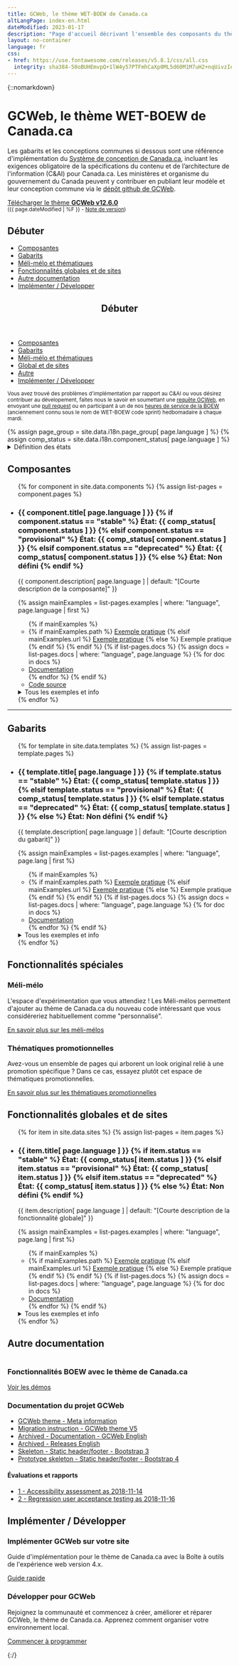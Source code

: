 ```yaml
---
title: GCWeb, le thème WET-BOEW de Canada.ca
altLangPage: index-en.html
dateModified: 2023-01-17
description: "Page d'accueil décrivant l'ensemble des composants du thème de Canada.ca, nommé GCWeb."
layout: no-container
language: fr
css:
- href: https://use.fontawesome.com/releases/v5.8.1/css/all.css
  integrity: sha384-50oBUHEmvpQ+1lW4y57PTFmhCaXp0ML5d60M1M7uH2+nqUivzIebhndOJK28anvf
---
```


{::nomarkdown}
<div class="container">
	<h1 id="wb-cont" property="name">GCWeb, le thème WET-BOEW de Canada.ca</h1>
	<div class="row">
		<div class="col-md-7 col-lg-8">
			<p>Les gabarits et les conceptions communes si dessous sont une référence d'implémentation du <a href="https://conception.canada.ca">Système de conception de Canada.ca</a>, incluant les exigences obligatoire de la spécifications du contenu et de l’architecture de l'information (C&amp;AI) pour Canada.ca. Les ministères et organisme du gouvernement du Canada peuvent y contribuer en publiant leur modèle et leur conception commune via le <a href="https://github.com/wet-boew/GCWeb">dépôt github de GCWeb</a>.</p>
		</div>
		<div class="col-xs-12 col-md-auto pull-right">
			<p><a href="https://github.com/wet-boew/GCWeb/archive/v12.6.0.zip" class="btn btn-primary">Télécharger le thème <strong>GCWeb v12.6.0</strong></a><br />
				<small>(<time>{{ page.dateModified | %F }}</time> - <a href="https://github.com/wet-boew/gcweb/releases/latest">Note de version</a>)</small></p>
		</div>
	</div>
</div>
<div class="container-fluid wb-inview show-none" data-inview="nav-menu">
	<div class="row">
		<nav class="well well-lg mrgn-tp-md">
			<div class="container">
				<h2 class="mrgn-tp-0">Débuter</h2>
				<ul class="list-unstyled colcount-md-3">
					<li><a href="#composantes"><span aria-hidden="true" class="fas fa-cube mrgn-rght-md"></span>Composantes</a></li>
					<li><a href="#gabarits"><span aria-hidden="true" class="fas fa-table mrgn-rght-md"></span>Gabarits</a></li>
					<li><a href="#experimentation"><span aria-hidden="true" class="fas fa-puzzle-piece mrgn-rght-md"></span>Méli-mélo et thématiques</a></li>
					<li><a href="#sitesglobal"><span aria-hidden="true" class="fas fa-globe mrgn-rght-md"></span>Fonctionnalités globales et de sites</a></li>
					<li><a href="#autre"><span aria-hidden="true" class="fas fa-info-circle mrgn-rght-md"></span>Autre documentation</a></li>
					<li><a href="#implementer-developper"><span aria-hidden="true" class="fas fa-code mrgn-rght-md"></span>Implémenter&nbsp;/ Développer</a></li>
				</ul>
			</div>
		</nav>
	</div>
</div>
<nav id="nav-menu" class="wb-overlay modal-content overlay-def wb-bar-t hidden-xs" aria-hidden="true">
	<header class="pull-left">
		<h2 class="modal-title">Débuter</h2>
	</header>
	<ul class="pull-left list-inline mrgn-lft-md mrgn-tp-sm">
		<li>
			<a href="#composantes" class="btn btn-link text-white"><span aria-hidden="true" class="fas fa-cube mrgn-rght-sm"></span>Composantes</a>
		</li>
		<li class="mrgn-lft-md">
			<a href="#gabarits" class="btn btn-link text-white"><span aria-hidden="true" class="fas fa-table mrgn-rght-sm"></span>Gabarits</a>
		</li>
		<li class="mrgn-lft-md">
			<a href="#experimentation" class="btn btn-link text-white"><span aria-hidden="true" class="fas fa-puzzle-piece mrgn-rght-sm"></span>Méli-mélo et thématiques</a>
		</li>
		<li class="mrgn-lft-md">
			<a href="#sitesglobal" class="btn btn-link text-white"><span aria-hidden="true" class="fas fa-globe mrgn-rght-sm"></span>Global et de sites</a>
		</li>
		<li class="mrgn-lft-md">
			<a href="#autre" class="btn btn-link text-white"><span aria-hidden="true" class="fas fa-info-circle mrgn-rght-sm"></span>Autre</a>
		</li>
		<li class="mrgn-lft-md">
			<a href="#implementer-developper" class="btn btn-link text-white"><span aria-hidden="true" class="fas fa-code mrgn-rght-sm"></span>Implémenter&nbsp;/ Développer</a>
		</li>
	</ul>
</nav>
<div class="container">
	<p><small>Vous avez trouvé des problèmes d'implémentation par rapport au C&amp;AI ou vous désirez contribuer au dévelopement, faites nous le savoir en soumettant une <a href="https://github.com/wet-boew/GCWeb/issues/new?title=C&amp;IA%20implementation%20error:%20" hreflang="en">requête GCWeb</a>, en envoyant une <a href="https://github.com/wet-boew/GCWeb/pulls" hreflang="en" lang="en">pull request</a> ou en participant à un de nos <a href="https://github.com/wet-boew/wet-boew/wiki/WET-Office-hours,-Heures-de-service-de-la-BOEW" hreflang="en">heures de service de la BOEW</a> (anciennement connu sous le nom de <span lang="en">WET-BOEW code sprint</span>) hedbomadaire à chaque mardi.</small></p>
	{% assign page_group = site.data.i18n.page_group[ page.language ] %}
	{% assign comp_status = site.data.i18n.component_status[ page.language ] %}
	<details class="mrgn-tp-lg">
		<summary>Définition des états</summary>
		<dl class="dl-horizontal mrgn-bttm-0">
			<dt><span class="label label-success">{{comp_status.stable}}</span></dt>
			<dd>Rencontre les exigences d'une spécification.</dd>
			<dt><span class="label label-warning">{{comp_status.provisional}}</span></dt>
			<dd>Plutôt stable, mais expérimental; utilisez à vos risques et périls.</dd>
			<dt><span class="label label-danger">{{comp_status.deprecated}}</span></dt>
			<dd>Ne pas utilisé car c'est obsolète, mais disponible pour votre information.</dd>
			<dt><span class="label label-default">Défaut</span></dt>
			<dd>Manque le statut dans la documentation de la composante.</dd>
			<!--<dt><span class="label label-success">Conforme</span></dt>
			<dd>Conforme aux exigences définie par la dernière version publié des spécifications du C&amp;AI.</dd>
			<dt><span class="label label-info">Information</span></dt>
			<dd>It's for your information. It's complete and suggestive but not defined by and from a specification yet.</dd>
			<dt><span class="label label-info">Revalidation requise</span></dt>
			<dd>Précédemment conforme, mais requière une nouvelle validation manuel afin de s'assurer qu'il continue à rencontrer les exigences tel que définie par la dernière version publié de sa spécification.</dd>
			<dt><span class="label label-warning">Partiel</span></dt>
			<dd>Partiellement conforme au C&amp;AI ou partiellement stable car il inclus des modifications nécessaire afin d'obtenir une conformité aux norme web essentiel, tel que le WCAG 2.0 Niveau AA.</dd>
			<dt><span class="label label-warning">Désuet</span></dt>
			<dd>N'est pas conforme à la dernière spécification, mais il l'a précedemment été. Son rétablisement à la conformité nécessite des changements immédiat.</dd>
			<dt><span class="label label-default">Arriéré</span></dt>
			<dd>Nécessite du dévelopement.</dd>
			<dt><span class="label label-danger">Incomplet</span></dt>
			<dd>Incomplet car il ne se conforme pas complétement à toute les exigences de la spécification. Nécessite encore des travaux de dévelopement.</dd>-->
		</dl>
	</details>
	<h2 id="composantes" class="mrgn-bttm-lg">Composantes</h2>
	<ul class="row list-unstyled wb-eqht wb-filter mrgn-tp-md pb-4" data-wb-filter='{ "selector": ">li" }'>
	{% for component in site.data.components %}
		{% assign list-pages = component.pages %}
		<li class="col-md-6 mrgn-tp-md mrgn-bttm-md">
			<div class="brdr-tp brdr-rght brdr-bttm brdr-lft hght-inhrt">
				<h3 class="mrgn-tp-md mrgn-rght-md mrgn-bttm-md mrgn-lft-md">{{ component.title[ page.language ] }}
				{% if component.status == "stable" %}
				<span class="label label-success mrgn-lft-sm"><span class="wb-inv">État: </span>{{ comp_status[ component.status ] }}</span>
				{% elsif component.status == "provisional" %}
				<span class="label label-warning mrgn-lft-sm"><span class="wb-inv">État: </span>{{ comp_status[ component.status ] }}</span>
				{% elsif component.status == "deprecated" %}
				<span class="label label-danger mrgn-lft-sm"><span class="wb-inv">État: </span>{{ comp_status[ component.status ] }}</span>
				{% else %}
				<span class="label label-default mrgn-lft-sm"><span class="wb-inv">État: </span>Non défini</span>
				{% endif %}
				</h3>
				<div class="mrgn-rght-md mrgn-bttm-md mrgn-lft-md">
					<p>{{ component.description[ page.language ] | default: "[Courte description de la composante]" }}</p>
					<!--
					Main working example
					- First working example in the example list where the language match
					-->
					{% assign mainExamples = list-pages.examples | where: "language", page.language | first %}
					<ul class="list-unstyled mrgn-bttm-lg mrgn-lft-md">
					{% if mainExamples %}
					<li>
					{% if mainExamples.path %}
					<a href="components/
								{%- if component.componentName -%}
									{{ component.componentName }}/
								{%- endif -%}
							{{ mainExamples.path }}" lang="{{ mainExamples.language }}" hreflang="{{ mainExamples.language }}"><span class="fas fa-eye small mrgn-rght-sm" aria-hidden="true"></span>Exemple pratique</a>
					{% elsif mainExamples.url %}
						<a href="{{ mainExamples.url }}" lang="{{ mainExamples.language }}" hreflang="{{ mainExamples.language }}"><span class="fas fa-eye small mrgn-rght-sm" aria-hidden="true"></span>Exemple pratique</a>
					{% else %}
						<span class="fas fa-eye small mrgn-rght-sm" aria-hidden="true"></span>Exemple pratique
					{% endif %}
					{% endif %}
					<!--
					Documentation
					- Link to the documentations if any
					-->
					{% if list-pages.docs %}
					<!--<ul class="list-unstyled mrgn-bttm-lg mrgn-lft-md">-->
					{% assign docs = list-pages.docs | where: "language", page.language %}
					{% for doc in docs %}
						<li><a href="components/{{ component.componentName }}/{{ doc.path }}"><span class="fas fa-info-circle small mrgn-rght-sm" aria-hidden="true"></span>Documentation</a></li>
					{% endfor %}
					{% endif %}
					<li><a href="https://github.com/wet-boew/GCWeb/tree/master/components/{{ component.componentName }}" hreflang="en"><span class="fas fa-code small mrgn-rght-sm" aria-hidden="true"></span>Code source</a></li>
					</ul>
					<!--
					> All examples and info
					* Example
					* Documentation
					* Spec
					-->
					<details class="mrgn-tp-lg"><summary>Tous les exemples et info</summary>
						<ul class="list-unstyled">
						{% for pgGroup in list-pages %}
							{% assign grpkey = pgGroup[0] %}
							<li>{{ page_group[ grpkey ] | default: "Groupe inconnu" }}
								<ul>
								{% assign examples = pgGroup[1] %}
								{% for example in examples %}
									{% if example.path %}
									<li><a href="components/
												{%- if component.componentName -%}
													{{ component.componentName }}/
												{%- endif -%}
											{{ example.path }}" {% if example.language != page.language %}hreflang="{{ example.language }}"{% endif %}>{{ example.title }}</a></li>
									{% elsif example.url %}
										<li><a href="{{ example.url }}">{{ example.title }}</a></li>
									{% else %}
										<li>{{ example.title }}</li>
									{% endif %}
								{% endfor %}
								</ul>
							</li>
						{% endfor %}
						</ul>
					</details>
				</div>
			</div>
		</li>
	{% endfor %}
	</ul>
	<hr />
	<h2 id="gabarits" class="mrgn-bttm-lg pt-4">Gabarits</h2>
	<ul class="row list-unstyled wb-eqht wb-filter mrgn-tp-md"data-wb-filter='{ "selector": ">li" }'>
	{% for template in site.data.templates %}
		{% assign list-pages = template.pages %}
		<li class="col-md-6 mrgn-tp-md mrgn-bttm-md">
			<div class="brdr-tp brdr-rght brdr-bttm brdr-lft hght-inhrt">
				<h3 class="mrgn-tp-md mrgn-rght-md mrgn-bttm-md mrgn-lft-md">{{ template.title[ page.language ] }}
				{% if template.status == "stable" %}
				<span class="label label-success mrgn-lft-sm"><span class="wb-inv">État: </span>{{ comp_status[ template.status ] }}</span>
				{% elsif template.status == "provisional" %}
				<span class="label label-warning mrgn-lft-sm"><span class="wb-inv">État: </span>{{ comp_status[ template.status ] }}</span>
				{% elsif template.status == "deprecated" %}
				<span class="label label-danger mrgn-lft-sm"><span class="wb-inv">État: </span>{{ comp_status[ template.status ] }}</span>
				{% else %}
				<span class="label label-default mrgn-lft-sm"><span class="wb-inv">État: </span>Non défini</span>
				{% endif %}
				</h3>
				<div class="mrgn-rght-md mrgn-bttm-md mrgn-lft-md">
					<p>{{ template.description[ page.language ] | default: "[Courte description du gabarit]" }}</p>
					<!--
					Main working example
					- First working example in the example list where the language match
					-->
					{% assign mainExamples = list-pages.examples | where: "language", page.lang | first %}
					<ul class="list-unstyled mrgn-bttm-lg mrgn-lft-md">
					{% if mainExamples %}
					<li>
					{% if mainExamples.path %}
					<a href="templates/
								{%- if template.componentName -%}
									{{ template.componentName }}/
								{%- endif -%}
							{{ mainExamples.path }}" {% if mainExamples.language != page.language %}lang="{{ mainExamples.language }}" hreflang="{{ mainExamples.language }}"{% endif %}><span class="fas fa-eye small mrgn-rght-sm" aria-hidden="true"></span>Exemple pratique</a>
					{% elsif mainExamples.url %}
						<a href="{{ mainExamples.url }}" lang="{{ mainExamples.language }}" hreflang="{{ mainExamples.language }}"><span class="fas fa-eye small mrgn-rght-sm" aria-hidden="true"></span>Exemple pratique</a>
					{% else %}
						<span class="fas fa-eye small mrgn-rght-sm" aria-hidden="true"></span>Exemple pratique
					{% endif %}
					{% endif %}
					<!--
					Documentation
					- Link to the documentations if any
					-->
					{% if list-pages.docs %}
					<!--<ul class="list-unstyled mrgn-bttm-lg mrgn-lft-md">-->
					{% assign docs = list-pages.docs | where: "language", page.language %}
					{% for doc in docs %}
						<li><a href="templates/{{ template.componentName }}/{{ doc.path }}"><span class="fas fa-info-circle small mrgn-rght-sm" aria-hidden="true"></span>Documentation</a></li>
					{% endfor %}
					{% endif %}
					</ul>
					<!--
					> All examples and info
					* Example
					* Documentation
					* Spec
					-->
					<details class="mrgn-tp-lg"><summary>Tous les exemples et info</summary>
						<ul class="mrgn-tp-md">
							{% for pgGroup in list-pages %}
							{% assign grpkey = pgGroup[0] %}
							<li>{{ page_group[ grpkey ] | default: "Groupe inconnu" }}
								<ul>
								{% assign examples = pgGroup[1] %}
								{% for example in examples %}
									{% if example.path %}
									<li><a href="templates/
												{%- if template.componentName -%}
													{{ template.componentName }}/
												{%- endif -%}
											{{ example.path }}" {% if example.language != page.language %}lang="{{ example.language }}" hreflang="{{ example.language }}"{% endif %}>{{ example.title }}</a></li>
									{% elsif example.url %}
										<li><a href="{{ example.url }}">{{ example.title }}</a></li>
									{% else %}
										<li>{{ example.title }}</li>
									{% endif %}
								{% endfor %}
								</ul>
							</li>
						{% endfor %}
						</ul>
					</details>
				</div>
			</div>
		</li>
	{% endfor %}
	</ul>
</div>
<div class="container-fluid">
	<div class="row">
		<div class="well well-lg mrgn-tp-md bg-gctheme text-white">
			<div class="container mrgn-bttm-lg">
				<h2 id="experimentation" class="mrgn-tp-md mrgn-bttm-0">Fonctionnalités spéciales</h2>
					<div class="row">
					    <div class="col-md-6">
					    	<h3 id="méli-mélo">Méli-mélo</h3>
						<p>L'espace d'expérimentation que vous attendiez&nbsp;! Les Méli-mélos permettent d'ajouter au thème de Canada.ca du nouveau code intéressant que vous considéreriez habituellement comme "personnalisé".</p>
						<p class="mrgn-tp-lg"><a href="méli-mélo/méli-mélo-fr.html" class="btn btn-default btn-lg">En savoir plus<span class="wb-inv"> sur les méli-mélos</span></a></p>
					    </div>
					    <div class="col-md-6">
						<h3 id="thematiques">Thématiques promotionnelles</h3><p>Avez-vous un ensemble de pages qui arborent un look original relié à une promotion spécifique&nbsp;? Dans ce cas, essayez plutôt cet espace de thématiques promotionnelles.</p>
						<p class="mrgn-tp-lg"><a href="th%C3%A9matique/gc-th%C3%A9matique-fr.html" class="btn btn-default btn-lg">En savoir plus<span class="wb-inv"> sur les thématiques promotionnelles</span></a></p>
				</div>
			</div>
        	</div>
        </div>
    </div>
</div>
<div class="container">
	<h2 id="sitesglobal">Fonctionnalités globales et de sites</h2>
	<ul class="row list-unstyled wb-eqht wb-filter mrgn-tp-md" data-wb-filter='{ "selector": ">li" }'>
	{% for item in site.data.sites %}
		{% assign list-pages = item.pages %}
		<li class="col-md-6 mrgn-tp-md mrgn-bttm-md">
			<div class="brdr-tp brdr-rght brdr-bttm brdr-lft hght-inhrt">
				<h3 class="mrgn-tp-md mrgn-rght-md mrgn-bttm-md mrgn-lft-md">{{ item.title[ page.language ] }}
				{% if item.status == "stable" %}
				<span class="label label-success mrgn-lft-sm"><span class="wb-inv">État: </span>{{ comp_status[ item.status ] }}</span>
				{% elsif item.status == "provisional" %}
				<span class="label label-warning mrgn-lft-sm"><span class="wb-inv">État: </span>{{ comp_status[ item.status ] }}</span>
				{% elsif item.status == "deprecated" %}
				<span class="label label-danger mrgn-lft-sm"><span class="wb-inv">État: </span>{{ comp_status[ item.status ] }}</span>
				{% else %}
				<span class="label label-default mrgn-lft-sm"><span class="wb-inv">État: </span>Non défini</span>
				{% endif %}
				</h3>
				<div class="mrgn-rght-md mrgn-bttm-md mrgn-lft-md">
					<p>{{ item.description[ page.language ] | default: "[Courte description de la fonctionnalité globale]" }}</p>
					<!--
					Main working example
					- First working example in the example list where the language match
					-->
					{% assign mainExamples = list-pages.examples | where: "language", page.lang | first %}
					<ul class="list-unstyled mrgn-bttm-lg mrgn-lft-md">
					{% if mainExamples %}
					<li>
					{% if mainExamples.path %}
					<a href="sites/
								{%- if item.componentName -%}
									{{ item.componentName }}/
								{%- endif -%}
							{{ mainExamples.path }}" {% if mainExamples.language != page.language %}lang="{{ mainExamples.language }}" hreflang="{{ mainExamples.language }}"{% endif %}><span class="fas fa-eye small mrgn-rght-sm" aria-hidden="true"></span>Exemple pratique</a>
					{% elsif mainExamples.url %}
						<a href="{{ mainExamples.url }}" lang="{{ mainExamples.language }}" hreflang="{{ mainExamples.language }}"><span class="fas fa-eye small mrgn-rght-sm" aria-hidden="true"></span>Exemple pratique</a>
					{% else %}
						<span class="fas fa-eye small mrgn-rght-sm" aria-hidden="true"></span>Exemple pratique
					{% endif %}
					{% endif %}
					<!--
					Documentation
					- Link to the documentations if any
					-->
					{% if list-pages.docs %}
					<!--<ul class="list-unstyled mrgn-bttm-lg mrgn-lft-md">-->
					{% assign docs = list-pages.docs | where: "language", page.language %}
					{% for doc in docs %}
						<li><a href="sites/{{ item.componentName }}/{{ doc.path }}"><span class="fas fa-info-circle small mrgn-rght-sm" aria-hidden="true"></span>Documentation</a></li>
					{% endfor %}
					{% endif %}
					</ul>
					<!--
					> All examples and info
					* Example
					* Documentation
					* Spec
					-->
					<details class="mrgn-tp-lg"><summary>Tous les exemples et info</summary>
						<ul class="mrgn-tp-md">
							{% for pgGroup in list-pages %}
							{% assign grpkey = pgGroup[0] %}
							<li>{{ page_group[ grpkey ] | default: "Groupe inconnu" }}
								<ul>
								{% assign examples = pgGroup[1] %}
								{% for example in examples %}
									{% if example.path %}
									<li><a href="sites/
												{%- if item.componentName -%}
													{{ item.componentName }}/
												{%- endif -%}
											{{ example.path }}" {% if example.language != page.language %}lang="{{ example.language }}" hreflang="{{ example.language }}"{% endif %}>{{ example.title }}</a></li>
									{% elsif example.url %}
										<li><a href="{{ example.url }}">{{ example.title }}</a></li>
									{% else %}
										<li>{{ example.title }}</li>
									{% endif %}
								{% endfor %}
								</ul>
							</li>
						{% endfor %}
						</ul>
					</details>
				</div>
			</div>
		</li>
	{% endfor %}
	</ul>
	<h2 id="autre">Autre documentation</h2>
	<div class="row mrgn-tp-md">
		<div class="col-md-8">
			<section class="row d-flex">
				<div class="col-xs-3 col-md-2 d-flex align-self-center">
					<img src="https://raw.github.com/wet-boew/wet-boew-attachments/master/Promo/WET_Logo.png" class="full-width" alt="">
				</div>
				<div class="col-xs-9 col-md-10">
					<h3 class="mrgn-tp-md" id="wet-boew-demos">Fonctionnalités BOEW avec le thème de Canada.ca</h3>
					<p><a href="/gcweb-compiled-demos/index.html#wet-boew">Voir les démos</a></p>
				</div>
			</section>
		</div>
	</div>
	<h3 id="gcweb-projet-documentation">Documentation du projet GCWeb</h3>
	<ul lang="en">
		<li><a href="docs/index.html">GCWeb theme - Meta information</a></li>
		<li><a href="docs/v5-migration.html">Migration instruction - GCWeb theme V5</a></li>
		<li><a href="docs/GCWeb-en.html">Archived - Documentation - GCWeb English</a></li>
		<li><a href="docs/release/index-en.html">Archived - Releases English</a></li>
		<li><a href="docs/static-header-footer/bootstrap-3.html">Skeleton - Static header/footer - Bootstrap 3</a></li>
		<li><a href="docs/static-header-footer/bootstrap-4.html">Prototype skeleton - Static header/footer - Bootstrap 4</a></li>
	</ul>
	<h4>Évaluations et rapports</h4>
	<ul>
		<li><a href="docs/evaluation-report/1-accessibility.html" lang="en" hreflang="en">1 - Accessibility assessment as 2018-11-14</a></li>
		<li><a href="docs/evaluation-report/2-wetplugin-gcweb2.html" lang="en" hreflang="en">2 - Regression user acceptance testing as 2018-11-16</a></li>
	</ul>
	<div class="row">
		<div class="col-md-9">
			<h2 id="implementer-developper"><span aria-hidden="true" class="fas fa-code mrgn-rght-md"></span>Implémenter&nbsp;/ Développer</h2>
			<h3>Implémenter GCWeb sur votre site</h3>
			<p>Guide d'implémentation pour le thème de Canada.ca avec la Boîte à outils de l'expérience web version 4.x.</p>
			<p><a href="docs/implementing-fr.html" class="btn btn-lg btn-default" hreflang="en">Guide rapide</a></p>
			<h3 id="developper-pour-gcweb">Développer pour GCWeb</h3>
			<p>Rejoignez la communauté et commencez à créer, améliorer et réparer GCWeb, le thème de Canada.ca. Apprenez comment organiser votre environnement local.</p>
			<p class="mrgn-bttm-lg"><a href="docs/developing-fr.html" class="btn btn-call-to-action" hreflang="en">Commencer à programmer</a></p>
		</div>
	</div>
</div>
{:/}
